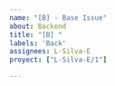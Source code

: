 ```yaml
---
name: "[B] - Base Issue"
about: Backend
title: "[B] "
labels: 'Back'
assignees: L-Silva-E
proyect: ["L-Silva-E/1"]

---
```



